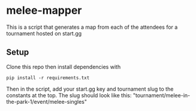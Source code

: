 # melee-mapper

This is a script that generates a map from each of the attendees for a
tournament hosted on start.gg

## Setup
Clone this repo then install dependencies with

`pip install -r requirements.txt`

Then in the script, add your start.gg key and tournament slug to the constants
at the top. The slug should look like this: "tournament/melee-in-the-park-1/event/melee-singles"

